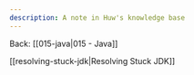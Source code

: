 ```yaml
---
description: A note in Huw's knowledge base
---
```


Back: [[015-java|015 - Java]]

[[resolving-stuck-jdk|Resolving Stuck JDK]]
